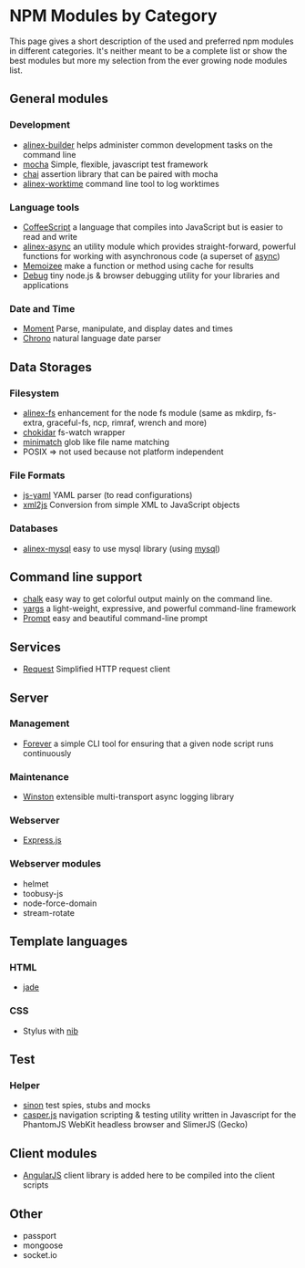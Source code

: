 NPM Modules by Category
=================================================

This page gives a short description of the used and preferred npm modules in
different categories.
It's neither meant to be a complete list or show the best modules but more my
selection from the ever growing node modules list.


General modules
-------------------------------------------------


### Development

- [alinex-builder](https://alinex.github.io/node-builder/)
  helps administer common development tasks on the command line
- [mocha](https://github.com/mochajs/mocha)
  Simple, flexible, javascript test framework
- [chai](http://chaijs.com/)
  assertion library that can be paired with mocha
- [alinex-worktime](https://alinex.github.io/node-worktime/)
  command line tool to log worktimes


### Language tools

- [CoffeeScript](http://coffeescript.org/)
  a language that compiles into JavaScript but is easier to read and write
- [alinex-async](https://github.com/alinex/node-async/)
  an utility module which provides straight-forward, powerful functions for
  working with asynchronous code (a superset of [async](https://github.com/caolan/async/))
- [Memoizee](https://github.com/medikoo/memoize)
  make a function or method using cache for results
- [Debug](https://github.com/visionmedia/debug/)
  tiny node.js & browser debugging utility for your libraries and applications


### Date and Time

- [Moment](http://momentjs.com/docs/)
  Parse, manipulate, and display dates and times
- [Chrono](https://github.com/wanasit/chrono)
  natural language date parser


Data Storages
-------------------------------------------------

### Filesystem

- [alinex-fs](https://alinex.github.io/node-fs/)
  enhancement for the node fs module
  (same as mkdirp, fs-extra, graceful-fs, ncp, rimraf, wrench and more)
- [chokidar](https://github.com/paulmillr/chokidar)
  fs-watch wrapper
- [minimatch](https://github.com/isaacs/minimatch)
  glob like file name matching
- POSIX
  => not used because not platform independent

### File Formats

- [js-yaml](https://github.com/nodeca/js-yaml)
  YAML parser (to read configurations)
- [xml2js](https://github.com/Leonidas-from-XIV/node-xml2js)
  Conversion from simple XML to JavaScript objects

### Databases

- [alinex-mysql](https://alinex.github.io/node-mysql/)
  easy to use mysql library
  (using [mysql](https://github.com/felixge/node-mysql))


Command line support
-------------------------------------------------

- [chalk](https://github.com/sindresorhus/chalk)
  easy way to get colorful output mainly on the command line.
- [yargs](https://github.com/chevex/yargs)
  a light-weight, expressive, and powerful command-line framework
- [Prompt](https://github.com/flatiron/prompt/)
  easy and beautiful command-line prompt

Services
-------------------------------------------------

- [Request](https://github.com/mikeal/request/)
  Simplified HTTP request client


Server
-------------------------------------------------

### Management

- [Forever](https://github.com/nodejitsu/forever/)
  a simple CLI tool for ensuring that a given node script runs continuously

### Maintenance

- [Winston](https://github.com/flatiron/winston/)
  extensible multi-transport async logging library

### Webserver

- [Express.js](http://expressjs.com)

### Webserver modules

- helmet
- toobusy-js
- node-force-domain
- stream-rotate


Template languages
-------------------------------------------------

### HTML

- [jade](http://jade-lang.com/)

### CSS

- Stylus
  with [nib](http://visionmedia.github.io/nib/)


Test
-------------------------------------------------

### Helper

- [sinon](http://sinonjs.org/)
  test spies, stubs and mocks
- [casper.js](http://casperjs.org/)
  navigation scripting & testing utility written in Javascript for the PhantomJS
  WebKit headless browser and SlimerJS (Gecko)


Client modules
-------------------------------------------------


- [AngularJS](https://docs.angularjs.org/)
  client library is added here to be compiled into the client scripts


Other
-------------------------------------------------
- passport
- mongoose
- socket.io
